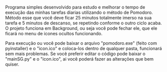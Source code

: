 
Programa simples desenvolvido para estudo e melhorar o tempo de execução das minhas tarefas diarias utilizando o método de Pomodoro. 
Método esse que você deve ficar 25 minutos totalmente imerso na sua tarefa e 5 minutos de descanso, se repetindo conforme o outro ciclo acaba.
O projeto funciona em Background, ou seja você pode fechar ele, que ele ficará no menu de icones ocultos funcionando.

Para execução ou você pode baixar o arquivo "pomodoro.exe" (feito com pyinstaller) e o "icon.ico" e coloca-los dentro de qualquer pasta, funcionará sem mais problemas. 
Se você preferir editar o código pode baixar o "mainSG.py" e o "icon.ico", ai você poderá fazer as alterações que bem quiser.   
